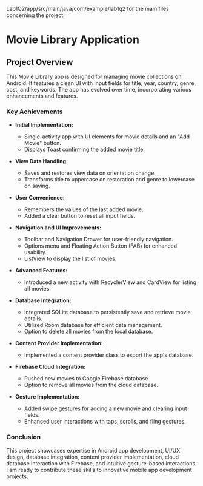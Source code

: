 Lab1Q2/app/src/main/java/com/example/lab1q2 for the main files concerning the project.
# Movie Library Application

## Project Overview
This Movie Library app is designed for managing movie collections on Android. It features a clean UI with input fields for title, year, country, genre, cost, and keywords. The app has evolved over time, incorporating various enhancements and features.

### Key Achievements
- **Initial Implementation:**
  - Single-activity app with UI elements for movie details and an "Add Movie" button.
  - Displays Toast confirming the added movie title.

- **View Data Handling:**
  - Saves and restores view data on orientation change.
  - Transforms title to uppercase on restoration and genre to lowercase on saving.

- **User Convenience:**
  - Remembers the values of the last added movie.
  - Added a clear button to reset all input fields.

- **Navigation and UI Improvements:**
  - Toolbar and Navigation Drawer for user-friendly navigation.
  - Options menu and Floating Action Button (FAB) for enhanced usability.
  - ListView to display the list of movies.

- **Advanced Features:**
  - Introduced a new activity with RecyclerView and CardView for listing all movies.

- **Database Integration:**
  - Integrated SQLite database to persistently save and retrieve movie details.
  - Utilized Room database for efficient data management.
  - Option to delete all movies from the local database.

- **Content Provider Implementation:**
  - Implemented a content provider class to export the app's database.

- **Firebase Cloud Integration:**
  - Pushed new movies to Google Firebase database.
  - Option to remove all movies from the cloud database.

- **Gesture Implementation:**
  - Added swipe gestures for adding a new movie and clearing input fields.
  - Enhanced user interactions with taps, scrolls, and fling gestures.

### Conclusion
This project showcases expertise in Android app development, UI/UX design, database integration, content provider implementation, cloud database interaction with Firebase, and intuitive gesture-based interactions. I am ready to contribute these skills to innovative mobile app development projects.

